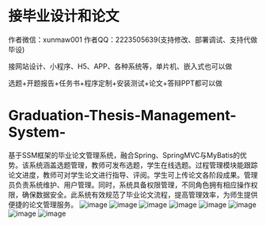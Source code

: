 # 接毕业设计和论文
作者微信：xunmaw001  作者QQ：2223505639(支持修改、部署调试、支持代做毕设)

接网站设计、小程序、H5、APP、各种系统等，单片机、嵌入式也可以做

选题+开题报告+任务书+程序定制+安装测试+论文+答辩PPT都可以做
# Graduation-Thesis-Management-System-
基于SSM框架的毕业论文管理系统，融合Spring、SpringMVC与MyBatis的优势。该系统涵盖选题管理，教师可发布选题，学生在线选题。过程管理模块能跟踪论文进度，教师可对学生论文进行指导、评阅。学生可上传论文各阶段成果。管理员负责系统维护、用户管理。同时，系统具备权限管理，不同角色拥有相应操作权限，确保数据安全。此系统有效规范了毕业论文流程，提高管理效率，为师生提供便捷的论文管理服务。
![image](https://github.com/user-attachments/assets/a03c55b1-81c3-4737-8471-e7e7d2f25704)
![image](https://github.com/user-attachments/assets/65d3193b-cf8d-4ba5-addf-4d12e48160b5)
![image](https://github.com/user-attachments/assets/a6553c91-17bd-433a-b81c-7dad0e8069ea)
![image](https://github.com/user-attachments/assets/8b0ea8a8-2623-4958-a7b7-ad148873c2e4)
![image](https://github.com/user-attachments/assets/dab25070-1e47-4b12-b150-51505d6d6d98)
![image](https://github.com/user-attachments/assets/719f6c3c-af2a-4690-95fd-c1fce34bffb1)
![image](https://github.com/user-attachments/assets/d8e38341-b64b-4f8e-a7c1-d987107e228c)
![image](https://github.com/user-attachments/assets/90c2a128-424e-485d-bc12-53875e201ba6)
